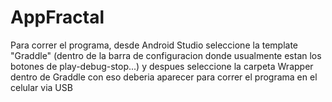 # AppFractal
Para correr el programa, desde Android Studio seleccione la template "Graddle" (dentro de la barra de configuracion donde usualmente estan los botones de play-debug-stop...) y despues seleccione la carpeta Wrapper dentro de Graddle
con eso deberia aparecer para correr el programa en el celular via USB
